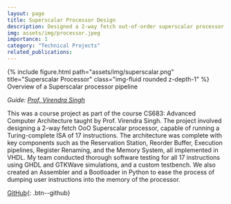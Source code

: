 ```yaml
---
layout: page
title: Superscalar Processor Design
description: Designed a 2-way fetch out-of-order superscalar processor in VHDL
img: assets/img/processor.jpeg
importance: 1
category: "Technical Projects"
related_publications:
---
```


<div class="row">
    <div class="col-sm mt-4 mt-md-0">
        {% include figure.html path="assets/img/superscalar.png" title="Superscalar Processor" class="img-fluid rounded z-depth-1" %}
    </div>
</div>
<div class="caption">
    Overview of a Superscalar processor pipeline
</div>

_Guide: [Prof. Virendra Singh](https://www.ee.iitb.ac.in/~viren/)_  

This was a course project as part of the course CS683: Advanced Computer Architecture taught by Prof. Virendra Singh. The project involved designing a 2-way fetch OoO Superscalar processor, capable of running a Turing-complete ISA of 17 instructions. The architecture was complete with key components such as the Reservation Station, Reorder Buffer, Execution pipelines, Register Renaming, and the Memory System, all implemented in VHDL. My team conducted thorough software testing for all 17 instructions using GHDL and GTKWave simulations, and a custom testbench. We also created an Assembler and a Bootloader in Python to ease the process of dumping user instructions into the memory of the processor.

[GitHub](https://github.com/AnubhavBhatla/Superscalar-Processor){: .btn--github}
